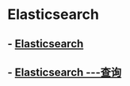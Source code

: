 # Elasticsearch
## - [Elasticsearch](https://github.com/jigexio/Elasticsearch/blob/master/Elasticsearch.md)
## - [Elasticsearch ---查询](https://github.com/jigexio/Elasticsearch/blob/master/Elasticsearch%20---%E6%9F%A5%E8%AF%A2.md)
